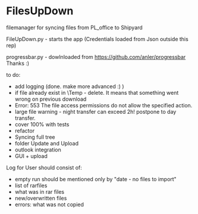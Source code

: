 # FilesUpDown
filemanager for syncing files from PL_office to Shipyard

FileUpDown.py - starts the app (Credentials loaded from Json outside this rep)

progressbar.py - dowlnloaded from https://github.com/anler/progressbar Thanks :)

to do:
- add logging (done. make more advanced :) )
- if file already exist in \Temp - delete. It means that something went wrong on previous download
- Error: 553 The file access permissions do not allow the specified action.
- large file warning - night transfer can exceed 2h! postpone to day transfer.
- cover 100% with tests
- refactor
- Syncing full tree
- folder Update and Upload
- outlook integration
- GUI + upload

Log for User should consist of:
- empty run should be mentioned only by "date - no files to import"
- list of rarfiles
- what was in rar files
- new/overwritten files
- errors: what was not copied
